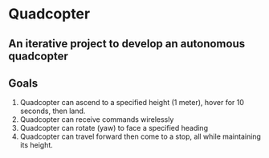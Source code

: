 # Quadcopter

## An iterative project to develop an autonomous quadcopter

Goals
-------
1. Quadcopter can ascend to a specified height (1 meter), hover for 10 seconds, then land.
2. Quadcopter can receive commands wirelessly
3. Quadcopter can rotate (yaw) to face a specified heading
4. Quadcopter can travel forward then come to a stop, all while maintaining its height.

